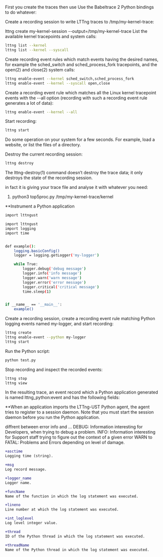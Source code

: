 First you create the traces then use Use the Babeltrace 2 Python bindings to do whatever: 

Create a recording session to write LTTng traces to /tmp/my-kernel-trace:

lttng create my-kernel-session --output=/tmp/my-kernel-trace
List the available kernel tracepoints and system calls:

```bash
lttng list --kernel
lttng list --kernel --syscall
```

Create recording event rules which match events having the desired names, for example the sched_switch and sched_process_fork tracepoints, and the open(2) and close(2) system calls:

```bash
lttng enable-event --kernel sched_switch,sched_process_fork
lttng enable-event --kernel --syscall open,close
```

Create a recording event rule which matches all the Linux kernel tracepoint events with the --all option (recording with such a recording event rule generates a lot of data):
```bash
lttng enable-event --kernel --all
```
Start recording:
```bash
lttng start
```
Do some operation on your system for a few seconds. For example, load a website, or list the files of a directory.

Destroy the current recording session:
```bash
lttng destroy

```
The lttng-destroy(1) command doesn’t destroy the trace data; it only destroys the state of the recording session.




in fact it is giving your trace file and analyse it with whatever you need:
1. python3 top5proc.py /tmp/my-kernel-trace/kernel


**Instrument a Python application

```bash
import lttngust
```
```bash
import lttngust
import logging
import time


def example():
    logging.basicConfig()
    logger = logging.getLogger('my-logger')

    while True:
        logger.debug('debug message')
        logger.info('info message')
        logger.warn('warn message')
        logger.error('error message')
        logger.critical('critical message')
        time.sleep(1)


if __name__ == '__main__':
    example()
```


Create a recording session, create a recording event rule matching Python logging events named my-logger, and start recording:

```bash
lttng create
lttng enable-event --python my-logger
lttng start
```

Run the Python script:

```bash
python test.py
```
Stop recording and inspect the recorded events:
```bash
lttng stop
lttng view
```

In the resulting trace, an event record which a Python application generated is named lttng_python:event and has the following fields:





**When an application imports the LTTng-UST Python agent, the agent tries to register to a session daemon. Note that you must start the session daemon before you run the Python application.


diffrent between error info and ...
DEBUG: Information interesting for Developers, when trying to debug a problem.
INFO: Information interesting for Support staff trying to figure out the context of a given error
WARN to FATAL: Problems and Errors depending on level of damage.

```diff
+asctime
Logging time (string).

+msg
Log record message.

+logger_name
Logger name.

+funcName
Name of the function in which the log statement was executed.

+lineno
Line number at which the log statement was executed.

+int_loglevel
Log level integer value.

+thread
ID of the Python thread in which the log statement was executed.

+threadName
Name of the Python thread in which the log statement was executed.
```
```bash
```
```bash
```

